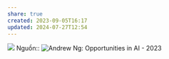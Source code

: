 ```yaml
---
share: true
created: 2023-09-05T16:17
updated: 2024-07-27T12:54
---
```

![](https://i.imgur.com/yqnCnok.png)
Nguồn:: ![Andrew Ng: Opportunities in AI - 2023](https://www.youtube.com/watch?v=5p248yoa3oE&t=791s)
